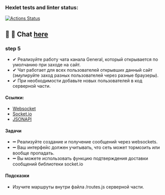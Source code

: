 ### Hexlet tests and linter status:

[![Actions Status](https://github.com/MilaNick/frontend-project-12/workflows/hexlet-check/badge.svg)](https://github.com/MilaNick/frontend-project-12/actions)

## 💬 📝 Chat [here](https://milachat.herokuapp.com/)

### step 5

- ✔ Реализуйте работу чата канала General, который открывается по умолчанию при заходе на сайт.
- ✔ Чат работает для всех пользователей открывших данный сайт (эмулируйте заход разных пользователей через разные
  браузеры). 
- ✔ При необходимости добавьте новых пользователей в код серверной части.

#### Ссылки:

- [Websocket](https://developer.mozilla.org/en-US/docs/Web/API/WebSockets_API/Writing_WebSocket_client_applications)
- [Socket.io](https://socket.io/)
- [JSONAPI](https://jsonapi.org/)

#### Задачи

- ➖ Реализуйте создание и получение сообщений через websockets.
- ➖ Ваш интерфейс должен учитывать, что сеть может тормозить или вообще пропадать.
- ➖ Вы можете использовать функцию подтверждения доставки сообщений библиотеки socket.io

#### Подсказки

- Изучите маршруты внутри файла /routes.js серверной части.
